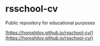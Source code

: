 # rsschool-cv
Public repository for educational purposes

[https://horoshilov.github.io/rsschool-cv/](https://horoshilov.github.io/rsschool-cv/)
